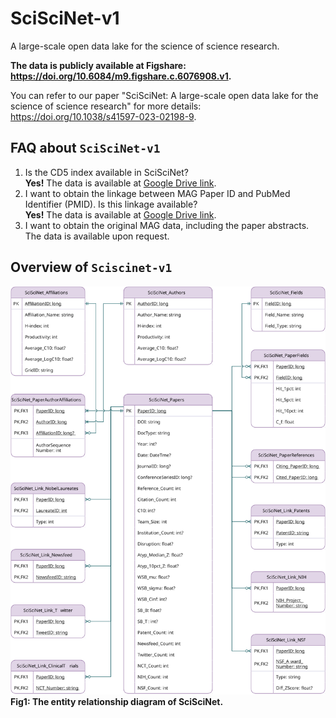 # SciSciNet-v1
A large-scale open data lake for the science of science research.

**The data is publicly available at Figshare: https://doi.org/10.6084/m9.figshare.c.6076908.v1.**

You can refer to our paper "SciSciNet: A large-scale open data lake for the science of science research" for more details: https://doi.org/10.1038/s41597-023-02198-9.

## FAQ about `SciSciNet-v1`
1) Is the CD5 index available in SciSciNet?\
   **Yes!** The data is available at [Google Drive link](https://drive.google.com/file/d/1QTun5Mb8DYSOWRVOnhpi3mRzBrx1lLAX/view?usp=sharing).
2) I want to obtain the linkage between MAG Paper ID and PubMed Identifier (PMID). Is this linkage available?\
   **Yes!** The data is available at [Google Drive link](https://drive.google.com/file/d/1SMCPGW3U14Fj-3tTRHpNMtedoDzefpyG/view?usp=sharing).
3) I want to obtain the original MAG data, including the paper abstracts.\
   The data is available upon request.

## Overview of `Sciscinet-v1`
![Fig1-DataLake](./Figures/Fig1-SciSciNet-Final.svg)
**Fig1: The entity relationship diagram of SciSciNet.**
